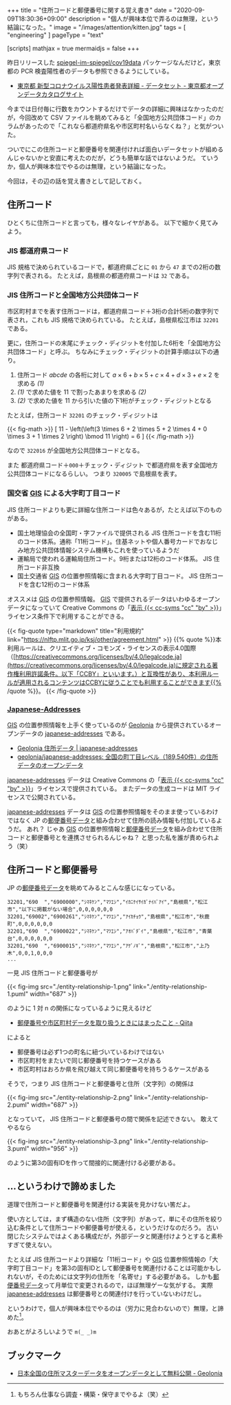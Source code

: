 +++
title = "住所コードと郵便番号に関する覚え書き"
date =  "2020-09-09T18:30:36+09:00"
description = "個人が興味本位で弄るのは無理，という結論になった。"
image = "/images/attention/kitten.jpg"
tags = [ "engineering" ]
pageType = "text"

[scripts]
  mathjax = true
  mermaidjs = false
+++

昨日リリースした [spiegel-im-spiegel/cov19data](https://github.com/spiegel-im-spiegel/cov19data "spiegel-im-spiegel/cov19data: Importing WHO COVID-2019 Cases Global Data") パッケージなんだけど，東京都の PCR 検査陽性者のデータも参照できるようにしている。

- [東京都 新型コロナウイルス陽性患者発表詳細 - データセット - 東京都オープンデータカタログサイト](https://catalog.data.metro.tokyo.lg.jp/dataset/t000010d0000000068)


今までは日付毎に行数をカウントするだけでデータの詳細に興味はなかったのだが，今回改めて CSV ファイルを眺めてみると「全国地方公共団体コード」のカラムがあったので「これなら都道府県名や市区町村名いらなくね？」と気がついた。

ついでにこの住所コードと郵便番号を関連付ければ面白いデータセットが組めるんじゃないかと安直に考えたのだが，どうも簡単な話ではないようだ。
ていうか，個人が興味本位でやるのは無理，という結論になった。

今回は，その辺の話を覚え書きとして記しておく。

## 住所コード

ひとくちに住所コードと言っても，様々なレイヤがある。
以下で細かく見てみよう。

### JIS 都道府県コード

JIS 規格で決められているコードで，都道府県ごとに `01` から `47` までの2桁の数字列で表される。
たとえば，島根県の都道府県コードは `32` である。

### JIS 住所コードと全国地方公共団体コード

市区町村までを表す住所コードは，都道府県コード＋3桁の合計5桁の数字列で表され，これも JIS 規格で決められている。
たとえば，島根県松江市は `32201` である。

更に，住所コードの末尾にチェック・ディジットを付加した6桁を「全国地方公共団体コード」と呼ぶ。
ちなみにチェック・ディジットの計算手順は以下の通り。

1. 住所コード $abcde$ の各桁に対して $a \times 6 + b \times 5 + c \times 4 + d \times 3 + e \times 2$ を求める *(1)*
2. *(1)* で求めた値を $11$ で割ったあまりを求める *(2)*
3. *(2)* で求めた値を $11$ から引いた値の下1桁がチェック・ディジットとなる

たとえば，住所コード `32201` のチェック・ディジットは 

{{< fig-math >}}
\[
11 - \left(\left(3 \times 6 + 2 \times 5 + 2 \times 4 + 0 \times 3 + 1 \times 2 \right) \bmod 11 \right) = 6
\]
{{< /fig-math >}}

なので `322016` が全国地方公共団体コードとなる。

また 都道府県コード＋`000`＋チェック・ディジット で都道府県を表す全国地方公共団体コードになるらしい。
つまり `320005` で島根県を表す。

### 国交省 [GIS] による大字町丁目コード

JIS 住所コードよりも更に詳細な住所コードは色々あるが，たとえば以下のものがある。

- 国土地理協会の全国町・字ファイルで提供される JIS 住所コードを含む11桁のコード体系。通称「11桁コード」。住基ネットや個人番号カードでおなじみ地方公共団体情報システム機構もこれを使っているようだ
- 運輸局で使われる運輸局住所コード。9桁または12桁のコード体系。 JIS 住所コード非互換
- 国土交通省 [GIS] の位置参照情報に含まれる大字町丁目コード。 JIS 住所コードを含む12桁のコード体系

オススメは [GIS] の位置参照情報。
[GIS] で提供されるデータはいわゆるオープンデータになっていて Creative Commons の「[表示  {{< cc-syms "cc" "by" >}}](https://creativecommons.org/licenses/by/4.0/ "Creative Commons — Attribution 4.0 International — CC BY 4.0")」ライセンス条件下で利用することができる。

{{< fig-quote type="markdown" title="利用規約" link="https://nlftp.mlit.go.jp/ksj/other/agreement.html" >}}
{{% quote %}}本利用ルールは、クリエイティブ・コモンズ・ライセンスの表示4.0国際（[https://creativecommons.org/licenses/by/4.0/legalcode.ja](https://creativecommons.org/licenses/by/4.0/legalcode.ja)に規定される著作権利用許諾条件。以下「CCBY」といいます。）と互換性があり、本利用ルールが適用されるコンテンツはCCBYに従うことでも利用することができます{{% /quote %}}。
{{< /fig-quote >}}

### [Japanese-Addresses][japanese-addresses]

[GIS] の位置参照情報を上手く使っているのが [Geolonia] から提供されているオープンデータの [japanese-addresses] である。

- [Geolonia 住所データ | japanese-addresses](https://geolonia.github.io/japanese-addresses/)
- [geolonia/japanese-addresses: 全国の町丁目レベル（189,540件）の住所データのオープンデータ](https://github.com/geolonia/japanese-addresses)

[japanese-addresses] データは Creative Commons の「[表示  {{< cc-syms "cc" "by" >}}](https://creativecommons.org/licenses/by/4.0/ "Creative Commons — Attribution 4.0 International — CC BY 4.0")」ライセンスで提供されている。
またデータの生成コードは MIT ライセンスで公開されている。

[japanese-addresses] データは [GIS] の位置参照情報をそのまま使っているわけではなく JP の[郵便番号データ]と組み合わせて住所の読み情報も付加しているようだ。
あれ？ じゃあ [GIS] の位置参照情報と[郵便番号データ]を組み合わせて住所コードと郵便番号とを連携させられるんじゃね？ と思った私を誰が責められよう（笑）

## 住所コードと郵便番号

JP の[郵便番号データ]を眺めてみるとこんな感じになっている。

```text
32201,"690  ","6900000","ｼﾏﾈｹﾝ","ﾏﾂｴｼ","ｲｶﾆｹｲｻｲｶﾞﾅｲﾊﾞｱｲ","島根県","松江市","以下に掲載がない場合",0,0,0,0,0,0
32201,"69002","6900261","ｼﾏﾈｹﾝ","ﾏﾂｴｼ","ｱｲｶﾁｮｳ","島根県","松江市","秋鹿町",0,0,0,0,0,0
32201,"690  ","6900022","ｼﾏﾈｹﾝ","ﾏﾂｴｼ","ｱｵﾊﾞﾀﾞｲ","島根県","松江市","青葉台",0,0,0,0,0,0
32201,"690  ","6900015","ｼﾏﾈｹﾝ","ﾏﾂｴｼ","ｱｹﾞﾉｷﾞ","島根県","松江市","上乃木",0,0,1,0,0,0
...
```

一見 JIS 住所コードと郵便番号が

{{< fig-img src="./entity-relationship-1.png" link="./entity-relationship-1.puml" width="687" >}}

のように 1 対 n の関係になっているように見えるけど

- [郵便番号や市区町村データを取り扱うときにはまったこと - Qiita](https://qiita.com/_takwat/items/3a121656425fac7bb820)

によると

- 郵便番号は必ず1つの町名に紐づいているわけではない
- 市区町村をまたいで同じ郵便番号を持つケースがある
- 市区町村はおろか県を飛び越えて同じ郵便番号を持ちうるケースがある

そうで，つまり JIS 住所コードと郵便番号と住所（文字列）の関係は

{{< fig-img src="./entity-relationship-2.png" link="./entity-relationship-2.puml" width="687" >}}

となっていて， JIS 住所コードと郵便番号の間で関係を記述できない。
敢えてやるなら

{{< fig-img src="./entity-relationship-3.png" link="./entity-relationship-3.puml" width="956" >}}

のように第3の固有IDを作って間接的に関連付ける必要がある。

## ...というわけで諦めました

道理で住所コードと郵便番号を関連付ける実装を見かけない筈だよ。

使い方としては，まず構造のない住所（文字列）があって，単にその住所を絞り込む条件として住所コードや郵便番号が使える，というだけなのだろう。
古い閉じたシステムではよくある構成だが，外部データと関連付けようとすると素朴すぎて使えない。

たとえば JIS 住所コードより詳細な「11桁コード」や [GIS] 位置参照情報の「大字町丁目コード」を第3の固有IDとして郵便番号を関連付けることは可能かもしれないが，そのためには文字列の住所を「名寄せ」する必要がある。
しかも[郵便番号データ]って月単位で変更されるので，ほぼ無理ゲーな気がする。
実際 [japanese-addresses] は郵便番号との関連付けを行っていないわけだし。

というわけで，個人が興味本位でやるのは（労力に見合わないので）無理，と諦めた[^x1]。

[^x1]: もちろん仕事なら調査・構築・保守までやるよ（笑）

おあとがよろしいようで `m(_ _)m`

## ブックマーク

- [日本全国の住所マスターデータをオープンデータとして無料公開 - Geolonia](https://geolonia.com/pressrelease/2020/08/05/japanese-addresses.html)

[GIS]: https://nlftp.mlit.go.jp/
[Geolonia]: https://geolonia.com/ "Geolonia - An Elastic Map Hosting - Geolonia"
[japanese-addresses]: https://github.com/geolonia/japanese-addresses "geolonia/japanese-addresses: 全国の町丁目レベル（189,540件）の住所データのオープンデータ"
[郵便番号データ]: https://www.post.japanpost.jp/zipcode/download.html "郵便番号データダウンロード - 日本郵便"
<!-- eof -->
